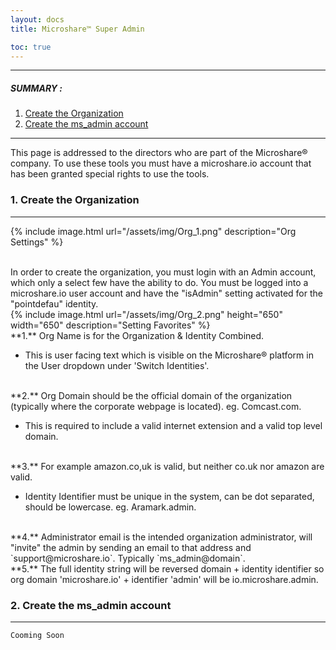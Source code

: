```yaml
---
layout: docs
title: Microshare™ Super Admin

toc: true
---
```


---------------------------------------

##### SUMMARY : 

1. [Create the Organization](./#1-create-the-organization)
2. [Create the ms_admin account](./#2-create-the-ms_admin-account)


---------------------------------------

This page is addressed to the directors who are part of the Microshare® company. 
To use these tools you must have a microshare.io account that has been granted special rights to use the tools.

### 1. Create the Organization
---------------------------------------
{% include image.html url="/assets/img/Org_1.png" description="Org Settings" %}

<br>
In order to create the organization, you must login with an Admin account, which only a select few have the ability to do. You must be logged into a microshare.io user account and have the "isAdmin" setting activated for the "pointdefau" identity. 

<br>
{% include image.html url="/assets/img/Org_2.png" height="650" width="650" description="Setting Favorites" %}

<br>
**1.** Org Name is for the Organization & Identity Combined. 

* This is user facing text which is visible on the Microshare® platform in the User dropdown under 'Switch Identities'. 

<br>
**2.** Org Domain should be the official domain of the organization (typically where the corporate webpage is located). eg. Comcast.com. 

* This is required to include a valid internet extension and a valid top level domain. 

<br>
**3.** For example amazon.co,uk is valid, but neither co.uk nor amazon are valid. 

* Identity Identifier must be unique in the system, can be dot separated, should be lowercase. eg. Aramark.admin. 

<br>
**4.** Administrator email is the intended organization administrator, will "invite" the admin by sending an email to that address and `support@microshare.io`. Typically `ms_admin@domain`. 

<br>
**5.** The full identity string will be reversed domain + identity identifier so org domain 'microshare.io' + identifier 'admin' will be io.microshare.admin. 


### 2. Create the ms_admin account
---------------------------------------

`Cooming Soon`
